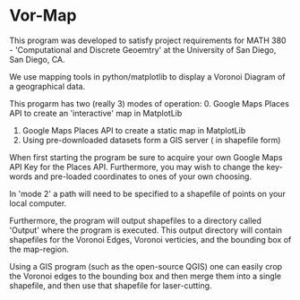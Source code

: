 # Vor-Map

This program was developed to satisfy project requirements for MATH 380 - 'Computational and Discrete Geoemtry' at the University of San Diego, San Diego, CA.

We use mapping tools in python/matplotlib to display a Voronoi Diagram of a geographical data.

This progarm has two (really 3) modes of operation:
0. Google Maps Places API to create an 'interactive' map in MatplotLib
1. Google Maps Places API to create a static map in MatplotLib
2. Using pre-downloaded datasets form a GIS server ( in shapefile form)

When first starting the program be sure to acquire your own Google Maps API Key for the Places API. Furthermore, you may wish to change the key-words and pre-loaded coordinates to ones of your own choosing. 

In 'mode 2' a path will need to be specified to a shapefile of points on your local computer.

Furthermore, the program will output shapefiles to a directory called 'Output' where the program is executed. This output directory will contain shapefiles for the Voronoi Edges, Voronoi verticies, and the bounding box of the map-region.

Using a GIS program (such as the open-source QGIS) one can easily crop the Voronoi edges to the bounding box and then merge them into a single shapefile, and then use that shapefile for laser-cutting.

